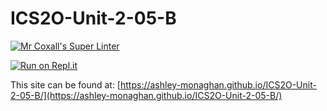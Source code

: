 # ICS2O-Unit-2-05-B

[![Mr Coxall's Super Linter](https://github.com/ashley-monaghan/ICS2O-Unit-2-05-B/workflows/Mr%20Coxall's%20Super%20Linter/badge.svg)](https://github.com/ashley-monaghan/ICS2O-Unit-2-05-B/actions)

[![Run on Repl.it](https://repl.it/badge/github/ashley-monaghan/ICS2O-Unit-2-05-B)](https://repl.it/github/ashley-monaghan/ICS2O-Unit-2-05-B)

This site can be found at: [https://ashley-monaghan.github.io/ICS2O-Unit-2-05-B/](https://ashley-monaghan.github.io/ICS2O-Unit-2-05-B/)
